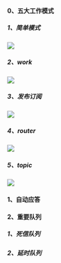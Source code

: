 #### 0、五大工作模式

##### 1、简单模式

![](C:\Users\CSB7D0\Desktop\mca\typroImage\image-20220908220701466.png)

##### 2、work

![](C:\Users\CSB7D0\Desktop\mca\typroImage\image-20220908220713926.png)

##### 3、发布订阅

![](C:\Users\CSB7D0\Desktop\mca\typroImage\image-20220908220731749.png)

##### 4、router

![](C:\Users\CSB7D0\Desktop\mca\typroImage\image-20220908220745566.png)

##### 5、topic

![](C:\Users\CSB7D0\Desktop\mca\typroImage\image-20220908220802767.png)

#### 1、自动应答

#### 2、重要队列

##### 1、死信队列

##### 2、延时队列